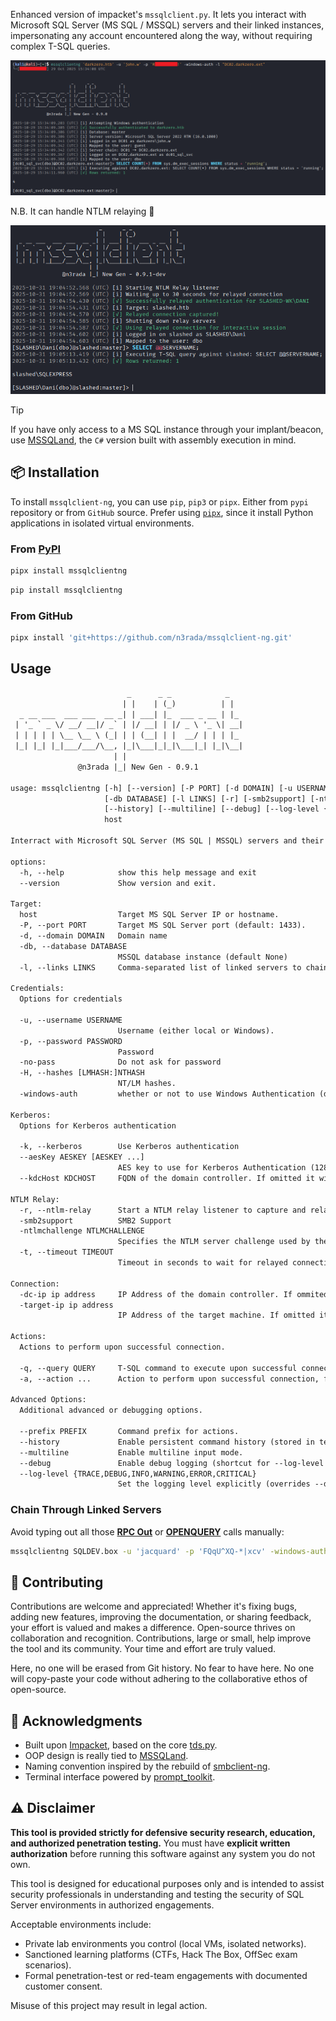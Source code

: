 Enhanced version of impacket's `mssqlclient.py`. It lets you interact with Microsoft SQL Server (MS SQL / MSSQL) servers and their linked instances, impersonating any account encountered along the way, without requiring complex T-SQL queries.


<p align="center">
    <img src="./media/example.png" alt="example">
</p>

N.B. It can handle NTLM relaying 🔄

<p align="center">
    <img src="./media/ntlm-relaying.png" alt="relaying">
</p>


> [!TIP]
> If you have only access to a MS SQL instance through your implant/beacon, use [MSSQLand](https://github.com/n3rada/MSSQLand), the `C#` version built with assembly execution in mind.


## 📦 Installation

To install `mssqlclient-ng`, you can use `pip`, `pip3` or `pipx`. Either from `pypi` repository or from `GitHub` source. Prefer using [`pipx`](https://pypa.github.io/pipx/), since it install Python applications in isolated virtual environments.

### From [PyPI](https://pypi.org/project/mssqlclientng/)

```bash
pipx install mssqlclientng
```

```bash
pip install mssqlclientng
```

### From GitHub

```bash
pipx install 'git+https://github.com/n3rada/mssqlclient-ng.git'
```

## Usage

```txt
                          _      _ _            _
                         | |    | (_)          | |
  _ __ ___  ___ ___  __ _| | ___| |_  ___ _ __ | |_
 | '_ ` _ \/ __/ __|/ _` | |/ __| | |/ _ \ '_ \| __|
 | | | | | \__ \__ \ (_| | | (__| | |  __/ | | | |_
 |_| |_| |_|___/___/\__, |_|\___|_|_|\___|_| |_|\__|
                       | |
               @n3rada |_| New Gen - 0.9.1

usage: mssqlclientng [-h] [--version] [-P PORT] [-d DOMAIN] [-u USERNAME] [-p PASSWORD] [-no-pass] [-H [LMHASH:]NTHASH] [-windows-auth] [-k] [--aesKey AESKEY [AESKEY ...]] [--kdcHost KDCHOST]
                     [-db DATABASE] [-l LINKS] [-r] [-smb2support] [-ntlmchallenge NTLMCHALLENGE] [-t TIMEOUT] [-dc-ip ip address] [-target-ip ip address] [-q QUERY] [-a ...] [--prefix PREFIX]
                     [--history] [--multiline] [--debug] [--log-level {TRACE,DEBUG,INFO,WARNING,ERROR,CRITICAL}]
                     host

Interract with Microsoft SQL Server (MS SQL | MSSQL) servers and their linked instances, without the need for complex T-SQL queries.

options:
  -h, --help            show this help message and exit
  --version             Show version and exit.

Target:
  host                  Target MS SQL Server IP or hostname.
  -P, --port PORT       Target MS SQL Server port (default: 1433).
  -d, --domain DOMAIN   Domain name
  -db, --database DATABASE
                        MSSQL database instance (default None)
  -l, --links LINKS     Comma-separated list of linked servers to chain (e.g., 'SQL02:user,SQL03,SQL04:admin')

Credentials:
  Options for credentials

  -u, --username USERNAME
                        Username (either local or Windows).
  -p, --password PASSWORD
                        Password
  -no-pass              Do not ask for password
  -H, --hashes [LMHASH:]NTHASH
                        NT/LM hashes.
  -windows-auth         whether or not to use Windows Authentication (default False)

Kerberos:
  Options for Kerberos authentication

  -k, --kerberos        Use Kerberos authentication
  --aesKey AESKEY [AESKEY ...]
                        AES key to use for Kerberos Authentication (128 or 256 bits)
  --kdcHost KDCHOST     FQDN of the domain controller. If omitted it will use the domain part (FQDN) specified in the target parameter

NTLM Relay:
  -r, --ntlm-relay      Start a NTLM relay listener to capture and relay incoming authentication attempts.
  -smb2support          SMB2 Support
  -ntlmchallenge NTLMCHALLENGE
                        Specifies the NTLM server challenge used by the SMB Server (16 hex bytes long. eg: 1122334455667788)
  -t, --timeout TIMEOUT
                        Timeout in seconds to wait for relayed connection (default: 60)

Connection:
  -dc-ip ip address     IP Address of the domain controller. If ommited it use the domain part (FQDN) specified in the target parameter
  -target-ip ip address
                        IP Address of the target machine. If omitted it will use whatever was specified as target. This is useful when target is the NetBIOS name and you cannot resolve it

Actions:
  Actions to perform upon successful connection.

  -q, --query QUERY     T-SQL command to execute upon successful connection.
  -a, --action ...      Action to perform upon successful connection, followed by its arguments.

Advanced Options:
  Additional advanced or debugging options.

  --prefix PREFIX       Command prefix for actions.
  --history             Enable persistent command history (stored in temporary folder).
  --multiline           Enable multiline input mode.
  --debug               Enable debug logging (shortcut for --log-level DEBUG).
  --log-level {TRACE,DEBUG,INFO,WARNING,ERROR,CRITICAL}
                        Set the logging level explicitly (overrides --debug).
```


### Chain Through Linked Servers

Avoid typing out all those **[RPC Out](https://learn.microsoft.com/fr-fr/sql/t-sql/functions/openquery-transact-sql)** or **[OPENQUERY](https://learn.microsoft.com/fr-fr/sql/t-sql/functions/openquery-transact-sql)** calls manually:

```bash
mssqlclientng SQLDEV.box -u 'jacquard' -p 'FQqU^XQ-*|xcv' -windows-auth -l "SQL02,SQL03:admin,SQL04"
```


## 🤝 Contributing 

Contributions are welcome and appreciated! Whether it's fixing bugs, adding new features, improving the documentation, or sharing feedback, your effort is valued and makes a difference.
Open-source thrives on collaboration and recognition. Contributions, large or small, help improve the tool and its community. Your time and effort are truly valued. 

Here, no one will be erased from Git history. No fear to have here. No one will copy-paste your code without adhering to the collaborative ethos of open-source.

## 🙏 Acknowledgments

- Built upon [Impacket](https://github.com/fortra/impacket), based on the core [tds.py](https://github.com/fortra/impacket/blob/master/impacket/tds.py).
- OOP design is really tied to [MSSQLand](https://github.com/n3rada/MSSQLand).
- Naming convention inspired by the rebuild of [smbclient-ng](https://github.com/p0dalirius/smbclient-ng).
- Terminal interface powered by [prompt_toolkit](https://github.com/prompt-toolkit/python-prompt-toolkit).

## ⚠️ Disclaimer

**This tool is provided strictly for defensive security research, education, and authorized penetration testing.** You must have **explicit written authorization** before running this software against any system you do not own.

This tool is designed for educational purposes only and is intended to assist security professionals in understanding and testing the security of SQL Server environments in authorized engagements.

Acceptable environments include:
- Private lab environments you control (local VMs, isolated networks).  
- Sanctioned learning platforms (CTFs, Hack The Box, OffSec exam scenarios).  
- Formal penetration-test or red-team engagements with documented customer consent.

Misuse of this project may result in legal action.
